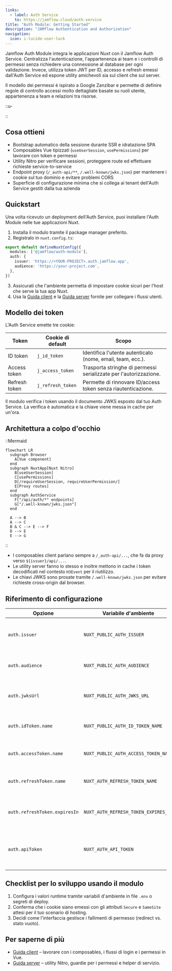 ```yaml
---
links:
  - label: Auth Service
    to: https://jamflow.cloud/auth-service
title: "Auth Module: Getting Started"
description: "JAMflow Authentication and Authorization"
navigation:
  icon: i-lucide-user-lock
---
```


Jamflow Auth Module integra le applicazioni Nuxt con il Jamflow Auth Service. Centralizza l'autenticazione, l'appartenenza ai team e i controlli di permessi senza richiedere una connessione al database per ogni validazione. Invece, utilizza token JWT per ID, accesso e refresh emessi dall'Auth Service ed espone utility amichevoli sia sul client che sul server.

Il modello dei permessi è ispirato a Google Zanzibar e permette di definire regole di controllo accessi molto dettagliate basate su ruoli utente, appartenenza a team e relazioni tra risorse.

::u-

::


## Cosa ottieni

- Bootstrap automatico della sessione durante SSR e idratazione SPA
- Composables Vue tipizzati (`useUserSession`, `usePermissions`) per lavorare con token e permessi
- Utility Nitro per verificare sessioni, proteggere route ed effettuare richieste service-to-service
- Endpoint proxy (`/_auth-api/**`, `/.well-known/jwks.json`) per mantenere i cookie sul tuo dominio e evitare problemi CORS
- Superficie di configurazione minima che si collega ai tenant dell'Auth Service gestiti dalla tua azienda

## Quickstart

Una volta ricevuto un deployment dell'Auth Service, puoi installare l'Auth Module nelle tue applicazioni Nuxt.

1. Installa il modulo tramite il package manager preferito.
2. Registralo in `nuxt.config.ts`:

  ```ts
  export default defineNuxtConfig({
    modules: ['@jamflow/auth-module'],
    auth: {
      issuer: 'https://<YOUR-PROJECT>.auth.jamflow.app',
      audience: 'https://your-project.com',
    },
  })
  ```

3. Assicurati che l'ambiente permetta di impostare cookie sicuri per l'host che serve la tua app Nuxt.
4. Usa la [Guida client](./client-guide.md) e la [Guida server](./server-guide.md) fornite per collegare i flussi utenti.

## Modello dei token

L'Auth Service emette tre cookie:

| Token | Cookie di default | Scopo |
| --- | --- | --- |
| ID token | `j_id_token` | Identifica l'utente autenticato (nome, email, team, ecc.).
| Access token | `j_access_token` | Trasporta stringhe di permessi serializzate per l'autorizzazione.
| Refresh token | `j_refresh_token` | Permette di rinnovare ID/access token senza riautenticazione.

Il modulo verifica i token usando il documento JWKS esposto dal tuo Auth Service. La verifica è automatica e la chiave viene messa in cache per un'ora.

## Architettura a colpo d'occhio

::Mermaid
```
flowchart LR
  subgraph Browser
    A[Vue component]
  end
  subgraph NuxtApp[Nuxt Nitro]
    B[useUserSession]
    C[usePermissions]
    D[/requireUserSession, requireUserPermission/]
    E[Proxy routes]
  end
  subgraph AuthService
    F["/api/auth/*" endpoints]
    G["/.well-known/jwks.json"]
  end

  A --> B
  A --> C
  B & C --> E --> F
  D --> E
  E --> G
```
::

- I composables client parlano sempre a `/_auth-api/...`, che fa da proxy verso `${issuer}/api/...`.
- Le utility server fanno lo stesso e inoltre mettono in cache i token decodificati nel contesto `H3Event` per il riutilizzo.
- Le chiavi JWKS sono proxate tramite `/.well-known/jwks.json` per evitare richieste cross-origin dal browser.

## Riferimento di configurazione

| Opzione | Variabile d'ambiente | Descrizione |
| --- | --- | --- |
| `auth.issuer` | `NUXT_PUBLIC_AUTH_ISSUER` | URL base del deployment del tuo Auth Service. Obbligatorio.
| `auth.audience` | `NUXT_PUBLIC_AUTH_AUDIENCE` | Audience attesa per gli access token. Obbligatorio.
| `auth.jwksUrl` | `NUXT_PUBLIC_AUTH_JWKS_URL` | Percorso al documento JWKS. Di default `/.well-known/jwks.json`.
| `auth.idToken.name` | `NUXT_PUBLIC_AUTH_ID_TOKEN_NAME` | Nome del cookie per l'ID token. Di default `j_id_token`.
| `auth.accessToken.name` | `NUXT_PUBLIC_AUTH_ACCESS_TOKEN_NAME` | Nome del cookie per l'access token. Di default `j_access_token`.
| `auth.refreshToken.name` | `NUXT_AUTH_REFRESH_TOKEN_NAME` | Nome del cookie per il refresh token. Di default `j_refresh_token`.
| `auth.refreshToken.expiresIn` | `NUXT_AUTH_REFRESH_TOKEN_EXPIRES_IN` | Scadenza (in secondi) usata per valutare la longevità del refresh token.
| `auth.apiToken` | `NUXT_AUTH_API_TOKEN` | Token macchina per l'accesso all'API dell'Auth Service (usato da `createInvite`).

## Checklist per lo sviluppo usando il modulo

1. Configura i valori runtime tramite variabili d'ambiente in file `.env` o segreti di deploy.
2. Conferma che i cookie siano emessi con gli attributi `Secure` e `SameSite` attesi per il tuo scenario di hosting.
3. Decidi come l'interfaccia gestisce i fallimenti di permesso (redirect vs. stato vuoto).

## Per saperne di più

- [Guida client](/it/auth-module/client-guide.md) – lavorare con i composables, i flussi di login e i permessi in Vue.
- [Guida server](/it/auth-module/server-guide.md) – utility Nitro, guardie per i permessi e helper di servizio.
